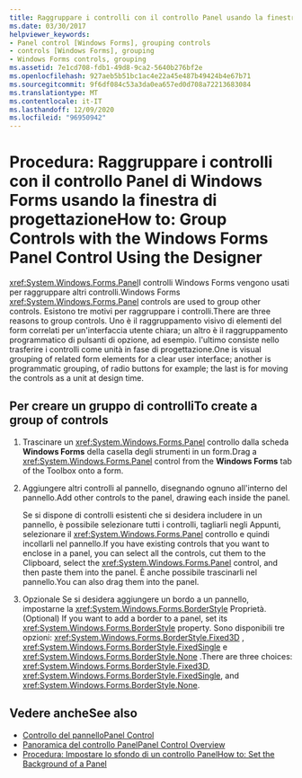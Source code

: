 ```yaml
---
title: Raggruppare i controlli con il controllo Panel usando la finestra di progettazione
ms.date: 03/30/2017
helpviewer_keywords:
- Panel control [Windows Forms], grouping controls
- controls [Windows Forms], grouping
- Windows Forms controls, grouping
ms.assetid: 7e1cd708-fdb1-49d8-9ca2-5640b276bf2e
ms.openlocfilehash: 927aeb5b51bc1ac4e22a45e487b49424b4e67b71
ms.sourcegitcommit: 9f6df084c53a3da0ea657ed0d708a72213683084
ms.translationtype: MT
ms.contentlocale: it-IT
ms.lasthandoff: 12/09/2020
ms.locfileid: "96950942"
---
```

# <a name="how-to-group-controls-with-the-windows-forms-panel-control-using-the-designer"></a><span data-ttu-id="c2cd1-102">Procedura: Raggruppare i controlli con il controllo Panel di Windows Forms usando la finestra di progettazione</span><span class="sxs-lookup"><span data-stu-id="c2cd1-102">How to: Group Controls with the Windows Forms Panel Control Using the Designer</span></span>
<span data-ttu-id="c2cd1-103"><xref:System.Windows.Forms.Panel>I controlli Windows Forms vengono usati per raggruppare altri controlli.</span><span class="sxs-lookup"><span data-stu-id="c2cd1-103">Windows Forms <xref:System.Windows.Forms.Panel> controls are used to group other controls.</span></span> <span data-ttu-id="c2cd1-104">Esistono tre motivi per raggruppare i controlli.</span><span class="sxs-lookup"><span data-stu-id="c2cd1-104">There are three reasons to group controls.</span></span> <span data-ttu-id="c2cd1-105">Uno è il raggruppamento visivo di elementi del form correlati per un'interfaccia utente chiara; un altro è il raggruppamento programmatico di pulsanti di opzione, ad esempio. l'ultimo consiste nello trasferire i controlli come unità in fase di progettazione.</span><span class="sxs-lookup"><span data-stu-id="c2cd1-105">One is visual grouping of related form elements for a clear user interface; another is programmatic grouping, of radio buttons for example; the last is for moving the controls as a unit at design time.</span></span>

## <a name="to-create-a-group-of-controls"></a><span data-ttu-id="c2cd1-106">Per creare un gruppo di controlli</span><span class="sxs-lookup"><span data-stu-id="c2cd1-106">To create a group of controls</span></span>

1. <span data-ttu-id="c2cd1-107">Trascinare un <xref:System.Windows.Forms.Panel> controllo dalla scheda **Windows Forms** della casella degli strumenti in un form.</span><span class="sxs-lookup"><span data-stu-id="c2cd1-107">Drag a <xref:System.Windows.Forms.Panel> control from the **Windows Forms** tab of the Toolbox onto a form.</span></span>

2. <span data-ttu-id="c2cd1-108">Aggiungere altri controlli al pannello, disegnando ognuno all'interno del pannello.</span><span class="sxs-lookup"><span data-stu-id="c2cd1-108">Add other controls to the panel, drawing each inside the panel.</span></span>

     <span data-ttu-id="c2cd1-109">Se si dispone di controlli esistenti che si desidera includere in un pannello, è possibile selezionare tutti i controlli, tagliarli negli Appunti, selezionare il <xref:System.Windows.Forms.Panel> controllo e quindi incollarli nel pannello.</span><span class="sxs-lookup"><span data-stu-id="c2cd1-109">If you have existing controls that you want to enclose in a panel, you can select all the controls, cut them to the Clipboard, select the <xref:System.Windows.Forms.Panel> control, and then paste them into the panel.</span></span> <span data-ttu-id="c2cd1-110">È anche possibile trascinarli nel pannello.</span><span class="sxs-lookup"><span data-stu-id="c2cd1-110">You can also drag them into the panel.</span></span>

3. <span data-ttu-id="c2cd1-111">Opzionale Se si desidera aggiungere un bordo a un pannello, impostarne la <xref:System.Windows.Forms.BorderStyle> Proprietà.</span><span class="sxs-lookup"><span data-stu-id="c2cd1-111">(Optional) If you want to add a border to a panel, set its <xref:System.Windows.Forms.BorderStyle> property.</span></span> <span data-ttu-id="c2cd1-112">Sono disponibili tre opzioni: <xref:System.Windows.Forms.BorderStyle.Fixed3D> , <xref:System.Windows.Forms.BorderStyle.FixedSingle> e <xref:System.Windows.Forms.BorderStyle.None> .</span><span class="sxs-lookup"><span data-stu-id="c2cd1-112">There are three choices: <xref:System.Windows.Forms.BorderStyle.Fixed3D>, <xref:System.Windows.Forms.BorderStyle.FixedSingle>, and <xref:System.Windows.Forms.BorderStyle.None>.</span></span>

## <a name="see-also"></a><span data-ttu-id="c2cd1-113">Vedere anche</span><span class="sxs-lookup"><span data-stu-id="c2cd1-113">See also</span></span>

- [<span data-ttu-id="c2cd1-114">Controllo del pannello</span><span class="sxs-lookup"><span data-stu-id="c2cd1-114">Panel Control</span></span>](panel-control-windows-forms.md)
- [<span data-ttu-id="c2cd1-115">Panoramica del controllo Panel</span><span class="sxs-lookup"><span data-stu-id="c2cd1-115">Panel Control Overview</span></span>](panel-control-overview-windows-forms.md)
- [<span data-ttu-id="c2cd1-116">Procedura: Impostare lo sfondo di un controllo Panel</span><span class="sxs-lookup"><span data-stu-id="c2cd1-116">How to: Set the Background of a Panel</span></span>](how-to-set-the-background-of-a-windows-forms-panel.md)
